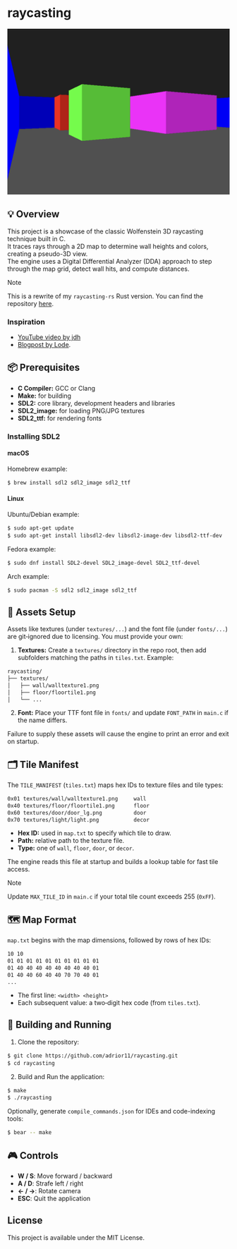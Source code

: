 # raycasting

![showcase](assets/Showcase.png)

## 💡 Overview
This project is a showcase of the classic Wolfenstein 3D raycasting technique built in C.  
It traces rays through a 2D map to determine wall heights and colors, creating a pseudo-3D view.  
The engine uses a Digital Differential Analyzer (DDA) approach to step through the map grid, detect wall hits, and compute distances.

>[!Note]
>This is a rewrite of my `raycasting-rs` Rust version. You can find the repository [here](https://github.com/adrior11/raycasting-rs/tree/main).

### Inspiration
- [YouTube video by jdh](https://www.youtube.com/watch?v=fSjc8vLMg8c&t)
- [Blogpost by Lode](https://lodev.org/cgtutor/raycasting.html).

## 📦 Prerequisites
- **C Compiler:** GCC or Clang
- **Make:** for building
- **SDL2:** core library, development headers and libraries
- **SDL2_image:** for loading PNG/JPG textures
- **SDL2_ttf:** for rendering fonts

### Installing SDL2

#### macOS
Homebrew example:
```bash
$ brew install sdl2 sdl2_image sdl2_ttf
```

#### Linux
Ubuntu/Debian example:
```bash
$ sudo apt-get update
$ sudo apt-get install libsdl2-dev libsdl2-image-dev libsdl2-ttf-dev
```
Fedora example:
```bash
$ sudo dnf install SDL2-devel SDL2_image-devel SDL2_ttf-devel
```
Arch example:
```bash
$ sudo pacman -S sdl2 sdl2_image sdl2_ttf
```

## 🎨 Assets Setup
Assets like textures (under `textures/...`) and the font file (under `fonts/...`) are git‑ignored due to licensing. You must provide your own:

1. **Textures:** Create a `textures/` directory in the repo root, then add subfolders matching the paths in `tiles.txt`.
Example:
```
raycasting/
├── textures/
│   ├── wall/walltexture1.png
│   ├── floor/floortile1.png
│   └── ...
```

2. **Font:** Place your TTF font file in `fonts/` and update `FONT_PATH` in `main.c` if the name differs.

Failure to supply these assets will cause the engine to print an error and exit on startup.

## 🗂️ Tile Manifest
The `TILE_MANIFEST` (`tiles.txt`) maps hex IDs to texture files and tile types:

```
0x01 textures/wall/walltexture1.png     wall
0x40 textures/floor/floortile1.png      floor
0x60 textures/door/door_lg.png          door
0x70 textures/light/light.png           decor
```

- **Hex ID:** used in `map.txt` to specify which tile to draw.
- **Path:** relative path to the texture file.
- **Type:** one of `wall`, `floor`, `door`, or `decor`.

The engine reads this file at startup and builds a lookup table for fast tile access.

>[!Note]
>Update `MAX_TILE_ID` in `main.c` if your total tile count exceeds 255 (`0xFF`).

## 🗺️ Map Format
`map.txt` begins with the map dimensions, followed by rows of hex IDs:
```
10 10
01 01 01 01 01 01 01 01 01 01
01 40 40 40 40 40 40 40 40 01
01 40 40 60 40 40 70 70 40 01
...
```

- The first line: `<width> <height>`
- Each subsequent value: a two‑digit hex code (from `tiles.txt`).

## 🚀 Building and Running
1. Clone the repository:
``` bash
$ git clone https://github.com/adrior11/raycasting.git
$ cd raycasting
```

2. Build and Run the application:
```bash
$ make
$ ./raycasting
```

Optionally, generate `compile_commands.json` for IDEs and code-indexing tools:
```bash
$ bear -- make
```

## 🎮 Controls
- **W / S**: Move forward / backward
- **A / D**: Strafe left / right
- **← / →**: Rotate camera
- **ESC**: Quit the application

## License
This project is available under the MIT License.
